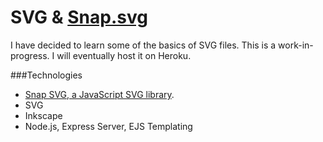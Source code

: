 SVG & [Snap.svg](http://snapsvg.io)
================

I have decided to learn some of the basics of SVG files.  This is a work-in-progress.  I will eventually host it on Heroku.

###Technologies

- [Snap SVG, a JavaScript SVG library](http://snapsvg.io).
- SVG
- Inkscape
- Node.js, Express Server, EJS Templating